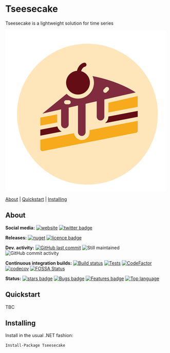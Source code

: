 # Tseesecake
Tseesecake is a lightweight solution for time series 

![Logo](https://raw.githubusercontent.com/Seddryck/Tseesecake/main/misc/logo/Tseesecake-logo.png)

[About][] | [Quickstart][] | [Installing][]

[About]: #about (About)
[Quickstart]: #quickstart (Quickstart)
[Installing]: #installing (Installing)

## About

**Social media:** [![website](https://img.shields.io/badge/website-seddryck.github.io/Tseesecake-fe762d.svg)](https://seddryck.github.io/Tseesecake)
[![twitter badge](https://img.shields.io/badge/twitter%20Tseesecake-@Seddryck-blue.svg?style=flat&logo=twitter)](https://twitter.com/Seddryck)

**Releases:** [![nuget](https://img.shields.io/nuget/v/Tseesecake.svg)](https://www.nuget.org/packages/Tseesecake/)<!-- [![GitHub Release Date](https://img.shields.io/github/release-date/seddryck/Tseesecake.svg)](https://github.com/Seddryck/Tseesecake/releases/latest) --> [![licence badge](https://img.shields.io/badge/License-Apache%202.0-yellow.svg)](https://github.com/Seddryck/Tseesecake/blob/master/LICENSE)

**Dev. activity:** [![GitHub last commit](https://img.shields.io/github/last-commit/Seddryck/Tseesecake.svg)](https://github.com/Seddryck/Tseesecake/commits)
![Still maintained](https://img.shields.io/maintenance/yes/2023.svg)
![GitHub commit activity](https://img.shields.io/github/commit-activity/y/Seddryck/Tseesecake)

**Continuous integration builds:** [![Build status](https://ci.appveyor.com/api/projects/status/80321ajt5beih60f?svg=true)](https://ci.appveyor.com/project/Seddryck/Tseesecake/)
[![Tests](https://img.shields.io/appveyor/tests/seddryck/Tseesecake.svg)](https://ci.appveyor.com/project/Seddryck/Tseesecake/build/tests)
[![CodeFactor](https://www.codefactor.io/repository/github/seddryck/Tseesecake/badge)](https://www.codefactor.io/repository/github/seddryck/Tseesecake)
[![codecov](https://codecov.io/github/Seddryck/Tseesecake/branch/main/graph/badge.svg?token=9ZSJ6N0X9E)](https://codecov.io/github/Seddryck/Tseesecake)
[![FOSSA Status](https://app.fossa.com/api/projects/git%2Bgithub.com%2FSeddryck%2FTseesecake.svg?type=shield)](https://app.fossa.com/projects/git%2Bgithub.com%2FSeddryck%2FTseesecake?ref=badge_shield)

**Status:** [![stars badge](https://img.shields.io/github/stars/Seddryck/Tseesecake.svg)](https://github.com/Seddryck/Tseesecake/stargazers)
[![Bugs badge](https://img.shields.io/github/issues/Seddryck/Tseesecake/bug.svg?color=red&label=Bugs)](https://github.com/Seddryck/Tseesecake/issues?utf8=%E2%9C%93&q=is:issue+is:open+label:bug+)
[![Features badge](https://img.shields.io/github/issues/seddryck/Tseesecake/new-feature.svg?color=purple&label=Feature%20requests)](https://github.com/Seddryck/Tseesecake/issues?utf8=%E2%9C%93&q=is:issue+is:open+label:new-feature+)
[![Top language](https://img.shields.io/github/languages/top/seddryck/Tseesecake.svg)](https://github.com/Seddryck/Tseesecake/search?l=C%23)

## Quickstart

<!-- START QUICK START -->
TBC
<!-- END QUICK START -->

## Installing

Install in the usual .NET fashion:

```sh
Install-Package Tseesecake
```

